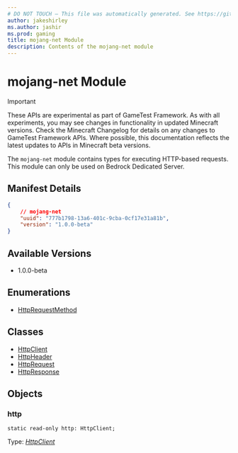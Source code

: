 ```yaml
---
# DO NOT TOUCH — This file was automatically generated. See https://github.com/Mojang/MinecraftApiDocsGenerator to modify descriptions, examples, etc.
author: jakeshirley
ms.author: jashir
ms.prod: gaming
title: mojang-net Module
description: Contents of the mojang-net module
---
```

# mojang-net Module
>[!IMPORTANT]
>These APIs are experimental as part of GameTest Framework. As with all experiments, you may see changes in functionality in updated Minecraft versions. Check the Minecraft Changelog for details on any changes to GameTest Framework APIs. Where possible, this documentation reflects the latest updates to APIs in Minecraft beta versions.

The `mojang-net` module contains types for executing HTTP-based requests. This module can only be used on Bedrock Dedicated Server.

## Manifest Details
```json
{
    // mojang-net
    "uuid": "777b1798-13a6-401c-9cba-0cf17e31a81b",
    "version": "1.0.0-beta"
}
```

## Available Versions
- 1.0.0-beta

## Enumerations
- [HttpRequestMethod](HttpRequestMethod.md)

## Classes
- [HttpClient](HttpClient.md)
- [HttpHeader](HttpHeader.md)
- [HttpRequest](HttpRequest.md)
- [HttpResponse](HttpResponse.md)

## Objects
  
### **http**
`static read-only http: HttpClient;`

Type: [*HttpClient*](HttpClient.md)

